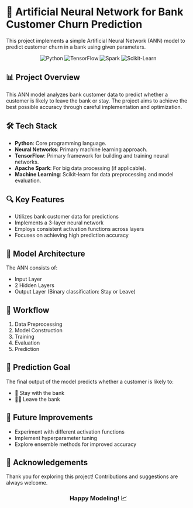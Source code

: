 # 🧠 Artificial Neural Network for Bank Customer Churn Prediction

This project implements a simple Artificial Neural Network (ANN) model to predict customer churn in a bank using given parameters.

<div align="center">

![Python](https://img.shields.io/badge/Python-3776AB?style=for-the-badge&logo=python&logoColor=white)
![TensorFlow](https://img.shields.io/badge/TensorFlow-FF6F00?style=for-the-badge&logo=tensorflow&logoColor=white)
![Spark](https://img.shields.io/badge/Apache_Spark-FFFFFF?style=for-the-badge&logo=apachespark&logoColor=#E35A16)
![Scikit-Learn](https://img.shields.io/badge/scikit--learn-%23F7931E.svg?style=for-the-badge&logo=scikit-learn&logoColor=white)

</div>

## 📊 Project Overview

This ANN model analyzes bank customer data to predict whether a customer is likely to leave the bank or stay. The project aims to achieve the best possible accuracy through careful implementation and optimization.

## 🛠️ Tech Stack

- **Python**: Core programming language.
- **Neural Networks**: Primary machine learning approach.
- **TensorFlow**: Primary framework for building and training neural networks.
- **Apache Spark**: For big data processing (if applicable).
- **Machine Learning**: Scikit-learn for data preprocessing and model evaluation.

## 🔍 Key Features

- Utilizes bank customer data for predictions
- Implements a 3-layer neural network
- Employs consistent activation functions across layers
- Focuses on achieving high prediction accuracy

## 🔢 Model Architecture

The ANN consists of:
- Input Layer
- 2 Hidden Layers
- Output Layer (Binary classification: Stay or Leave)

## 🔄 Workflow

1. Data Preprocessing
2. Model Construction
3. Training
4. Evaluation
5. Prediction

## 🎯 Prediction Goal

The final output of the model predicts whether a customer is likely to:
- 🏦 Stay with the bank
- 🚶‍♂️ Leave the bank

## 🚀 Future Improvements

- Experiment with different activation functions
- Implement hyperparameter tuning
- Explore ensemble methods for improved accuracy

## 🙏 Acknowledgements

Thank you for exploring this project! Contributions and suggestions are always welcome.

<div align="center">

### Happy Modeling! 📈

</div>

